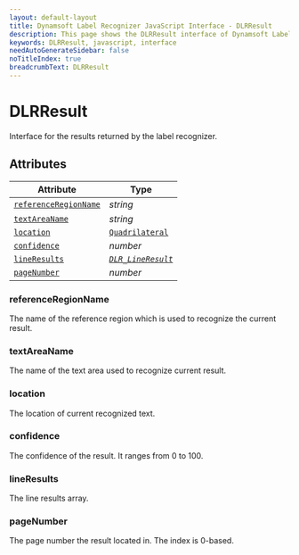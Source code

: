 ```yaml
---
layout: default-layout
title: Dynamsoft Label Recognizer JavaScript Interface - DLRResult
description: This page shows the DLRResult interface of Dynamsoft Label Recognizer for JavaScript.
keywords: DLRResult, javascript, interface
needAutoGenerateSidebar: false
noTitleIndex: true
breadcrumbText: DLRResult
---
```


# DLRResult

Interface for the results returned by the label recognizer.

## Attributes

  
| Attribute | Type |
|---------- | ---- |
| [ `referenceRegionName` ](#referenceregionname) | *string* |
| [ `textAreaName` ](#textareaname) | *string* |
| [ `location` ](#location) | [ `Quadrilateral` ](quadrilateral.md) |
| [ `confidence` ](#confidence) | *number* |
| [ `lineResults` ](#lineresults) | *[ `DLR_LineResult` ](dlr-line-result.md)* |
| [ `pageNumber` ](#pagenumber) | *number* |

<!--| [ `lineResultsCount` ](#lineresultscount) | *number* |-->

### referenceRegionName

The name of the reference region which is used to recognize the current result.

### textAreaName

The name of the text area used to recognize current result.

### location

The location of current recognized text.

### confidence

The confidence of the result. It ranges from 0 to 100.

<!--

### lineResultsCount

The line result count.
-->

### lineResults

The line results array.

### pageNumber

The page number the result located in. The index is 0-based.
